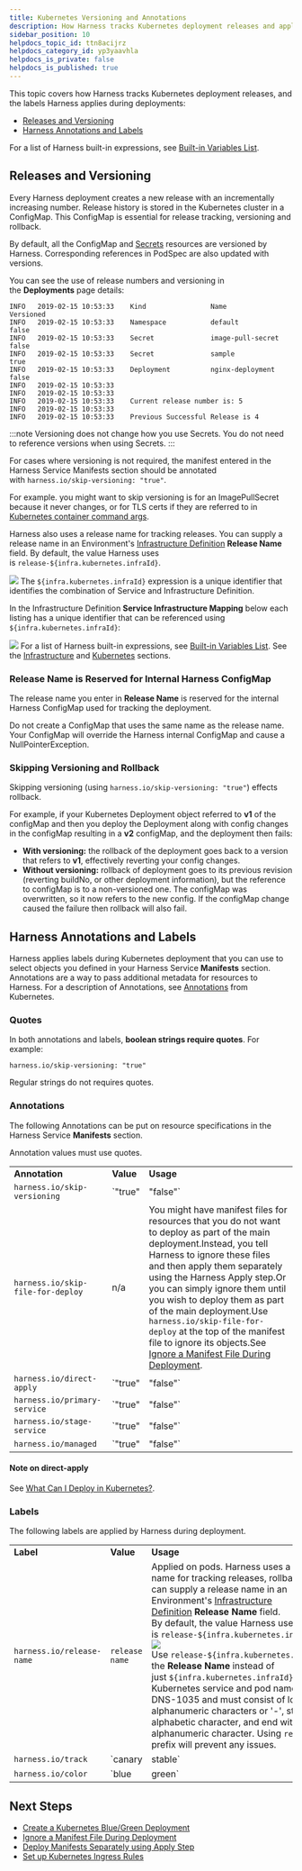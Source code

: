 ```yaml
---
title: Kubernetes Versioning and Annotations
description: How Harness tracks Kubernetes deployment releases and applies labels during deployments.
sidebar_position: 10
helpdocs_topic_id: ttn8acijrz
helpdocs_category_id: yp3yaavhla
helpdocs_is_private: false
helpdocs_is_published: true
---
```


This topic covers how Harness tracks Kubernetes deployment releases, and the labels Harness applies during deployments:

* [Releases and Versioning](#releases_and_versioning)
* [Harness Annotations and Labels](#harness_annotations_and_labels)

For a list of Harness built-in expressions, see [Built-in Variables List](../../variables/built-in-variables-list.md).

## Releases and Versioning

Every Harness deployment creates a new release with an incrementally increasing number. Release history is stored in the Kubernetes cluster in a ConfigMap. This ConfigMap is essential for release tracking, versioning and rollback.

By default, all the ConfigMap and [Secrets](https://kubernetes.io/docs/concepts/configuration/secret/) resources are versioned by Harness. Corresponding references in PodSpec are also updated with versions.

You can see the use of release numbers and versioning in the **Deployments** page details:


```
INFO   2019-02-15 10:53:33    Kind                Name                                    Versioned   
INFO   2019-02-15 10:53:33    Namespace           default                                 false       
INFO   2019-02-15 10:53:33    Secret              image-pull-secret                       false       
INFO   2019-02-15 10:53:33    Secret              sample                                  true        
INFO   2019-02-15 10:53:33    Deployment          nginx-deployment                        false       
INFO   2019-02-15 10:53:33      
INFO   2019-02-15 10:53:33      
INFO   2019-02-15 10:53:33    Current release number is: 5  
INFO   2019-02-15 10:53:33      
INFO   2019-02-15 10:53:33    Previous Successful Release is 4
```

:::note
Versioning does not change how you use Secrets. You do not need to reference versions when using Secrets.
:::

For cases where versioning is not required, the manifest entered in the Harness Service Manifests section should be annotated with `harness.io/skip-versioning: "true"`.

For example. you might want to skip versioning is for an ImagePullSecret because it never changes, or for TLS certs if they are referred to in [Kubernetes container command args](https://kubernetes.io/docs/tasks/inject-data-application/define-command-argument-container/).

Harness also uses a release name for tracking releases. You can supply a release name in an Environment's [Infrastructure Definition](../../../../continuous-delivery/model-cd-pipeline/environments/infrastructure-definitions.md) **Release Name** field. By default, the value Harness uses is `release-${infra.kubernetes.infraId}`.

![](./static/versioning-and-annotations-03.png)
The `${infra.kubernetes.infraId}` expression is a unique identifier that identifies the combination of Service and Infrastructure Definition.

In the Infrastructure Definition **Service Infrastructure Mapping** below each listing has a unique identifier that can be referenced using `${infra.kubernetes.infraId}`:

![](./static/versioning-and-annotations-04.png)
For a list of Harness built-in expressions, see [Built-in Variables List](../../variables/built-in-variables-list.md). See the [Infrastructure](../../variables/built-in-variables-list.md#infrastructure) and [Kubernetes](../../variables/built-in-variables-list.md#kubernetes) sections.

### Release Name is Reserved for Internal Harness ConfigMap

The release name you enter in **Release Name** is reserved for the internal Harness ConfigMap used for tracking the deployment.

Do not create a ConfigMap that uses the same name as the release name. Your ConfigMap will override the Harness internal ConfigMap and cause a NullPointerException.

### Skipping Versioning and Rollback

Skipping versioning (using `harness.io/skip-versioning: "true"`) effects rollback.

For example, if your Kubernetes Deployment object referred to **v1** of the configMap and then you deploy the Deployment along with config changes in the configMap resulting in a **v2** configMap, and the deployment then fails:

* **With versioning:** the rollback of the deployment goes back to a version that refers to **v1**, effectively reverting your config changes.
* **Without versioning:** rollback of deployment goes to its previous revision (reverting buildNo, or other deployment information), but the reference to configMap is to a non-versioned one. The configMap was overwritten, so it now refers to the new config. If the configMap change caused the failure then rollback will also fail.

## Harness Annotations and Labels

Harness applies labels during Kubernetes deployment that you can use to select objects you defined in your Harness Service **Manifests** section. Annotations are a way to pass additional metadata for resources to Harness. For a description of Annotations, see [Annotations](https://kubernetes.io/docs/concepts/overview/working-with-objects/annotations/) from Kubernetes.

### Quotes

In both annotations and labels, **boolean strings require quotes**. For example:

`harness.io/skip-versioning: "true"`

Regular strings do not requires quotes.

### Annotations

The following Annotations can be put on resource specifications in the Harness Service **Manifests** section.

Annotation values must use quotes.

|  |  |  |
| --- | --- | --- |
| **Annotation** | **Value** | **Usage** |
| `harness.io/skip-versioning` | `"true"|"false"` | To exclude versioning of a resource (ConfigMap or Secret). |
| `harness.io/skip-file-for-deploy` | n/a | You might have manifest files for resources that you do not want to deploy as part of the main deployment.Instead, you tell Harness to ignore these files and then apply them separately using the Harness Apply step.Or you can simply ignore them until you wish to deploy them as part of the main deployment.Use `harness.io/skip-file-for-deploy` at the top of the manifest file to ignore its objects.See [Ignore a Manifest File During Deployment](../../../../continuous-delivery/kubernetes-deployments/ignore-a-manifest-file-during-deployment.md). |
| `harness.io/direct-apply` | `"true"|"false"` | If more than one workload is present in the Service **Manifests** files, use this annotation to apply an unmanaged workload.Apply an unmanaged workload by setting the annotation to `"true"`.See [Ignore a Manifest File During Deployment](../../../../continuous-delivery/kubernetes-deployments/ignore-a-manifest-file-during-deployment.md) and [Deploy Manifests Separately using Apply Step](../../../../continuous-delivery/kubernetes-deployments/deploy-manifests-separately-using-apply-step.md).Multiple workloads are supported in [Rolling Update](../../../../continuous-delivery/kubernetes-deployments/create-a-kubernetes-rolling-deployment.md) deployment strategies. Multiple workloads are not supported in [Canary](../../../../continuous-delivery/kubernetes-deployments/create-a-kubernetes-canary-deployment.md) and [Blue/Green](../../../../continuous-delivery/kubernetes-deployments/create-a-kubernetes-blue-green-deployment.md). |
| `harness.io/primary-service` | `"true"|"false"` | Identifies the primary Kubernetes service in a Blue/Green deployment. |
| `harness.io/stage-service` | `"true"|"false"` | Identifies the Kubernetes stage service in a Blue/Green deployment. |
| `harness.io/managed` | `"true"|"false"` | **Required** for Harness to identify that a DestinationRule or VirtualService is managed.This annotation is used to identify which DestinationRule or VirtualService Harness should update during traffic splitting when there are more than one.Harness requires that the managed VirtualService have only one route in the `http` list in order to know which one to update.If the DestinationRule/VirtualService uses `harness.io/managed: false`, that is the same as if `harness.io/managed` were omitted. In this case, Harness will not perform any traffic shifting.See [Set Up Kubernetes Traffic Splitting](../../../../continuous-delivery/kubernetes-deployments/set-up-kubernetes-traffic-splitting.md). |

#### Note on direct-apply

See [What Can I Deploy in Kubernetes?](what-can-i-deploy-in-kubernetes.md).

### Labels

The following labels are applied by Harness during deployment.

|  |  |  |
| --- | --- | --- |
| **Label** | **Value** | **Usage** |
| `harness.io/release-name` | `release name` | Applied on pods. Harness uses a release name for tracking releases, rollback, etc. You can supply a release name in an Environment's [Infrastructure Definition](../../../../continuous-delivery/model-cd-pipeline/environments/environment-configuration.md#add-an-infrastructure-definition) **Release Name** field.<br />By default, the value Harness uses is `release-${infra.kubernetes.infraId}`.<br />![](./static/_labels.png)<br />Use `release-${infra.kubernetes.infraId}` for the **Release Name** instead of just `${infra.kubernetes.infraId}`. Kubernetes service and pod names follow DNS-1035 and must consist of lowercase alphanumeric characters or '-', start with an alphabetic character, and end with an alphanumeric character. Using `release-` as a prefix will prevent any issues. |
| `harness.io/track` | `canary|stable` | Applied on pods in a Canary deployment. |
| `harness.io/color` | `blue|green` | Applied on pods in a Blue/Green deployment. |

## Next Steps

* [Create a Kubernetes Blue/Green Deployment](../../../../continuous-delivery/kubernetes-deployments/create-a-kubernetes-blue-green-deployment.md)
* [Ignore a Manifest File During Deployment](../../../../continuous-delivery/kubernetes-deployments/ignore-a-manifest-file-during-deployment.md)
* [Deploy Manifests Separately using Apply Step](../../../../continuous-delivery/kubernetes-deployments/deploy-manifests-separately-using-apply-step.md)
* [Set up Kubernetes Ingress Rules](../../../../continuous-delivery/kubernetes-deployments/set-up-kubernetes-ingress-rules.md)

